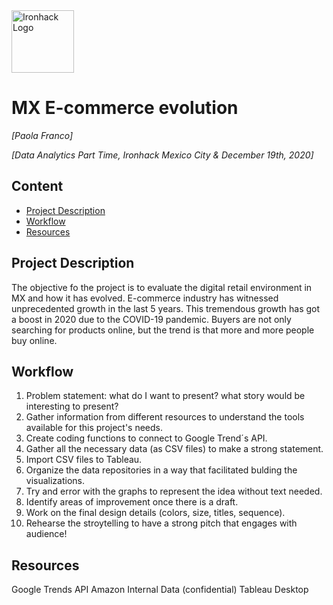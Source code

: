 <img src="https://bit.ly/2VnXWr2" alt="Ironhack Logo" width="100"/>

# MX E-commerce evolution
*[Paola Franco]*

*[Data Analytics Part Time, Ironhack Mexico City & December 19th, 2020]*

## Content
- [Project Description](#project-description)
- [Workflow](#workflow)
- [Resources](#resources)

<a name="project-description"></a>

## Project Description
The objective fo the project is to evaluate the digital retail environment in MX and how it has evolved. E-commerce industry has witnessed unprecedented growth in the last 5 years. This tremendous growth has got a boost in 2020 due to the COVID-19 pandemic. Buyers are not only searching for products online, but the trend is that more and more people buy online. 

<a name="workflow"></a>

## Workflow
1. Problem statement: what do I want to present? what story would be interesting to present?
2. Gather information from different resources to understand the tools available for this project's needs.
3. Create coding functions to connect to Google Trend´s API. 
4. Gather all the necessary data (as CSV files) to make a strong statement. 
5. Import CSV files to Tableau.
6. Organize the data repositories in a way that facilitated bulding the visualizations. 
7. Try and error with the graphs to represent the idea without text needed.
8. Identify areas of improvement once there is a draft.
9. Work on the final design details (colors, size, titles, sequence). 
10. Rehearse the stroytelling to have a strong pitch that engages with audience!

<a name="resources"></a>

## Resources
Google Trends API 
Amazon Internal Data (confidential)
Tableau Desktop 
